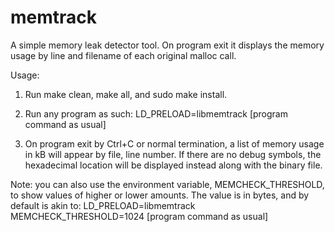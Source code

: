 # memtrack
A simple memory leak detector tool. On program exit it displays the memory usage by line and filename of each original malloc call.

Usage:

1. Run make clean, make all, and sudo make install.

2. Run any program as such: LD_PRELOAD=libmemtrack [program command as usual]

3. On program exit by Ctrl+C or normal termination, a list of memory usage in kB will appear by file, line number. If there are no debug symbols, the hexadecimal location will be displayed instead along with the binary file.

Note: you can also use the environment variable, MEMCHECK_THRESHOLD, to show values of higher or lower amounts. The value is in bytes, and by default is akin to: LD_PRELOAD=libmemtrack MEMCHECK_THRESHOLD=1024 [program command as usual]
